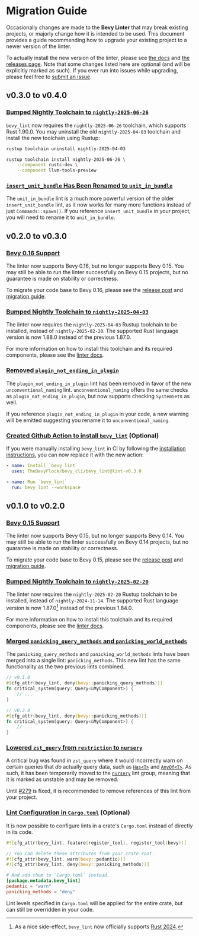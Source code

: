 # Migration Guide

Occasionally changes are made to the **Bevy Linter** that may break existing projects, or majorly change how it is intended to be used. This document provides a guide recommending how to upgrade your existing project to a newer version of the linter.

To actually install the new version of the linter, please see [the docs] and [the releases page]. Note that some changes listed here are optional (and will be explicitly marked as such). If you ever run into issues while upgrading, please feel free to [submit an issue].

[the docs]: https://thebevyflock.github.io/bevy_cli/linter/index.html
[the releases page]: https://github.com/TheBevyFlock/bevy_cli/releases
[submit an issue]: https://github.com/TheBevyFlock/bevy_cli/issues

## v0.3.0 to v0.4.0

### [Bumped Nightly Toolchain to `nightly-2025-06-26`](https://github.com/TheBevyFlock/bevy_cli/pull/507)

`bevy_lint` now requires the `nightly-2025-06-26` toolchain, which supports Rust 1.90.0. You may uninstall the old `nightly-2025-04-03` toolchain and install the new toolchain using Rustup:

```sh
rustup toolchain uninstall nightly-2025-04-03

rustup toolchain install nightly-2025-06-26 \
    --component rustc-dev \
    --component llvm-tools-preview
```

### [`insert_unit_bundle` Has Been Renamed to `unit_in_bundle`](https://github.com/TheBevyFlock/bevy_cli/pull/502)

The `unit_in_bundle` lint is a much more powerful version of the older `insert_unit_bundle` lint, as it now works for many more functions instead of just `Commands::spawn()`. If you reference `insert_unit_bundle` in your project, you will need to rename it to `unit_in_bundle`.

## v0.2.0 to v0.3.0

### [Bevy 0.16 Support](https://github.com/TheBevyFlock/bevy_cli/pull/323)

The linter now supports Bevy 0.16, but no longer supports Bevy 0.15. You may still be able to run the linter successfully on Bevy 0.15 projects, but no guarantee is made on stability or correctness.

To migrate your code base to Bevy 0.16, please see the [release post][bevy 0.16 release post] and [migration guide][bevy 0.16 migration guide].

[bevy 0.16 release post]: https://bevy.org/news/bevy-0-16/
[bevy 0.16 migration guide]: https://bevy.org/learn/migration-guides/0-15-to-0-16/

### [Bumped Nightly Toolchain to `nightly-2025-04-03`](https://github.com/TheBevyFlock/bevy_cli/pull/278)

The linter now requires the `nightly-2025-04-03` Rustup toolchain to be installed, instead of `nightly-2025-02-20`. The supported Rust language version is now 1.88.0 instead of the previous 1.87.0.

For more information on how to install this toolchain and its required components, please see the [linter docs].

### [Removed `plugin_not_ending_in_plugin`](https://github.com/TheBevyFlock/bevy_cli/pull/345)

The `plugin_not_ending_in_plugin` lint has been removed in favor of the new `unconventional_naming` lint. `unconventional_naming` offers the same checks as `plugin_not_ending_in_plugin`, but now supports checking `SystemSet`s as well.

If you reference `plugin_not_ending_in_plugin` in your code, a new warning will be emitted suggesting you rename it to `unconventional_naming`.

### [Created Github Action to install `bevy_lint`](https://github.com/TheBevyFlock/bevy_cli/pull/380) (Optional)

If you were manually installing `bevy_lint` in CI by following the [installation instructions](https://thebevyflock.github.io/bevy_cli/linter/install.html), you can now replace it with the new action:

```yml
- name: Install `bevy_lint`
  uses: TheBevyFlock/bevy_cli/bevy_lint@lint-v0.3.0

- name: Run `bevy_lint`
  run: bevy_lint --workspace
```

## v0.1.0 to v0.2.0

### [Bevy 0.15 Support](https://github.com/TheBevyFlock/bevy_cli/pull/191)

The linter now supports Bevy 0.15, but no longer supports Bevy 0.14. You may still be able to run the linter successfully on Bevy 0.14 projects, but no guarantee is made on stability or correctness.

To migrate your code base to Bevy 0.15, please see the [release post][bevy 0.15 release post] and [migration guide][bevy 0.15 migration guide].

[bevy 0.15 release post]: https://bevy.org/news/bevy-0-15/
[bevy 0.15 migration guide]: https://bevy.org/learn/migration-guides/0-14-to-0-15/

### [Bumped Nightly Toolchain to `nightly-2025-02-20`](https://github.com/TheBevyFlock/bevy_cli/pull/278)

The linter now requires the `nightly-2025-02-20` Rustup toolchain to be installed, instead of `nightly-2024-11-14`. The supported Rust language version is now 1.87.0[^rust-2024] instead of the previous 1.84.0.

For more information on how to install this toolchain and its required components, please see the [linter docs].

[linter docs]: https://thebevyflock.github.io/bevy_cli/linter/index.html

[^rust-2024]: As a nice side-effect, `bevy_lint` now officially supports [Rust 2024](https://blog.rust-lang.org/2025/02/20/Rust-1.85.0.html).

### [Merged `panicking_query_methods` and `panicking_world_methods`](https://github.com/TheBevyFlock/bevy_cli/pull/271)

The `panicking_query_methods` and `panicking_world_methods` lints have been merged into a single lint: `panicking_methods`. This new lint has the same functionality as the two previous lints combined.

```rust
// v0.1.0
#[cfg_attr(bevy_lint, deny(bevy::panicking_query_methods))]
fn critical_system(query: Query<&MyComponent>) {
    // ...
}

// v0.2.0
#[cfg_attr(bevy_lint, deny(bevy::panicking_methods))]
fn critical_system(query: Query<&MyComponent>) {
    // ...
}
```

### [Lowered `zst_query` from `restriction` to `nursery`](https://github.com/TheBevyFlock/bevy_cli/pull/261)

A critical bug was found in `zst_query` where it would incorrectly warn on certain queries that _do_ actually query data, such as [`Has<T>`] and [`AnyOf<T>`]. As such, it has been temporarily moved to the [`nursery`] lint group, meaning that it is marked as unstable and may be removed.

Until [#279] is fixed, it is recommended to remove references of this lint from your project.

[`Has<T>`]: https://docs.rs/bevy/0.15.3/bevy/ecs/prelude/struct.Has.html
[`AnyOf<T>`]: https://docs.rs/bevy/0.15.3/bevy/ecs/prelude/struct.AnyOf.html
[`nursery`]: https://thebevyflock.github.io/bevy_cli/api/bevy_lint/lints/nursery/index.html
[#279]: https://github.com/TheBevyFlock/bevy_cli/issues/279

### [Lint Configuration in `Cargo.toml`](https://github.com/TheBevyFlock/bevy_cli/pull/251) (Optional)

It is now possible to configure lints in a crate's `Cargo.toml` instead of directly in its code.

```rust
#![cfg_attr(bevy_lint, feature(register_tool), register_tool(bevy))]

// You can delete these attributes from your crate root.
#![cfg_attr(bevy_lint, warn(bevy::pedantic))]
#![cfg_attr(bevy_lint, deny(bevy::panicking_methods))]
```

```toml
# And add them to `Cargo.toml` instead.
[package.metadata.bevy_lint]
pedantic = "warn"
panicking_methods = "deny"
```

Lint levels specified in `Cargo.toml` will be applied for the entire crate, but can still be overridden in your code.
